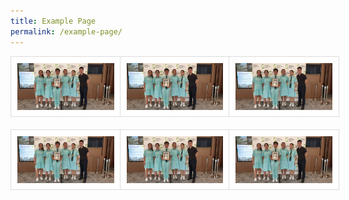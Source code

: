 ```yaml
---
title: Example Page
permalink: /example-page/
---
```

<div style="box-sizing: border-box;">
	<div style="display: grid;grid-template-columns: repeat(3, 1fr); grid-gap: 20px;max-width: 1000px;margin: 0 auto;" class="gallery">
      <img style="width: 100%;padding: 10px;border: 1px solid #ddd;background: #fff;object-fit: contain;position: relative;" title="TITLE 1" src="images/Green-Award-Yellow-Flame.jpg">
      <img title="TITLE 2" src="images/Green-Award-Yellow-Flame.jpg" style="width: 100%;padding: 10px;border: 1px solid #ddd;background: #fff;object-fit: contain;position: relative;">
      <img title="TITLE 3" src="images/Green-Award-Yellow-Flame.jpg" style="width: 100%;padding: 10px;border: 1px solid #ddd;background: #fff;object-fit: contain;position: relative;">
      <img title="TITLE 4" src="images/Green-Award-Yellow-Flame.jpg" style="width: 100%;padding: 10px;border: 1px solid #ddd;background: #fff;object-fit: contain;position: relative;">
      <img title="TITLE 5" src="images/Green-Award-Yellow-Flame.jpg" style="width: 100%;padding: 10px;border: 1px solid #ddd;background: #fff;object-fit: contain;position: relative;">
      <img title="TITLE 6" src="images/Green-Award-Yellow-Flame.jpg" style="width: 100%;padding: 10px;border: 1px solid #ddd;background: #fff;object-fit: contain;position: relative;">
	</div>
</div>